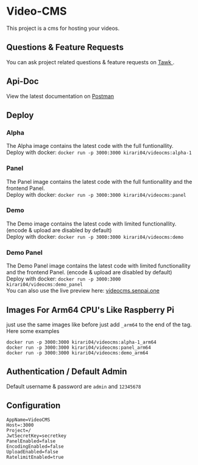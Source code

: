 # Video-CMS
This project is a cms for hosting your videos.

## Questions & Feature Requests
You can ask project related questions & feature requests on <a href="https://videocms.tawk.help/" target="_blank"> Tawk </a>.

## Api-Doc
View the latest documentation on <a href="https://documenter.getpostman.com/view/15650779/2s93CPrY2w" target="_blank">Postman</a>

## Deploy

### Alpha
The Alpha image contains the latest code with the full funtionallity.<br>
Deploy with docker: `docker run -p 3000:3000 kirari04/videocms:alpha-1` <br>

### Panel
The Panel image contains the latest code with the full funtionallity and the frontend Panel.<br>
Deploy with docker: `docker run -p 3000:3000 kirari04/videocms:panel` <br>

### Demo
The Demo image contains the latest code with limited functionallity. (encode & upload are disabled by default)<br>
Deploy with docker: `docker run -p 3000:3000 kirari04/videocms:demo` <br>

### Demo Panel
The Demo Panel image contains the latest code with limited functionallity and the frontend Panel. (encode & upload are disabled by default)<br>
Deploy with docker: `docker run -p 3000:3000 kirari04/videocms:demo_panel` <br>
You can also use the live preview here: <a href="https://videocms.senpai.one/" target="_blank">videocms.senpai.one</a>


## Images For Arm64 CPU's Like Raspberry Pi
just use the same images like before just add  `_arm64` to the end of the tag. <br>
Here some examples
```
docker run -p 3000:3000 kirari04/videocms:alpha-1_arm64
docker run -p 3000:3000 kirari04/videocms:panel_arm64
docker run -p 3000:3000 kirari04/videocms:demo_arm64
```

## Authentication / Default Admin
Default username & password are `admin` and `12345678`

## Configuration
```
AppName=VideoCMS
Host=:3000
Project=/
JwtSecretKey=secretkey
PanelEnabled=false
EncodingEnabled=false
UploadEnabled=false
RatelimitEnabled=true
```